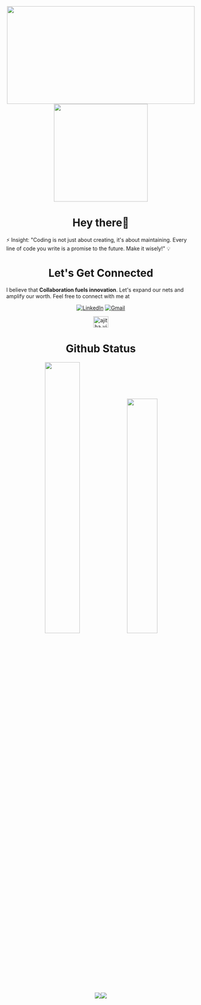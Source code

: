 <div align="center">  
  <img src="https://media.giphy.com/media/USV0ym3bVWQJJmNu3N/giphy.gif" width="500" height="260">
  <img src="https://media.giphy.com/media/du3J3cXyzhj75IOgvA/giphy.gif" width="250" height="260"> 

   </div>

<h1 align="center">Hey there👋</h1>
⚡ Insight: "Coding is not just about creating, it's about maintaining. Every line of code you write is a promise to the future. Make it wisely!" 💡
<p>
<h1 align="center">Let's Get Connected</h1>
I believe that <b>Collaboration fuels innovation</b>. Let's expand our nets and amplify our worth. Feel free to connect with me at  
<br>
</p>
<div align="center">


<a  href="https://www.linkedin.com/in/ajitha-developer/" target="_blank"><img alt="LinkedIn" src="https://img.shields.io/badge/linkedin%20-%230077B5.svg?&style=for-the-badge&logo=linkedin&logoColor=white" /></a>
<a href="mailto:ajitha7472@gmail.com"><img  alt="Gmail" src="https://img.shields.io/badge/Gmail-D14836?style=for-the-badge&logo=gmail&logoColor=white" />

<a href="https://leetcode.com/ajitha_vijayakumar/" target="blank"><img align="center" src="https://raw.githubusercontent.com/rahuldkjain/github-profile-readme-generator/master/src/images/icons/Social/leet-code.svg" alt="ajitha_vijayakumar" height="30" width="40" /></a>

</div>

<h1 align="center">Github Status</h1>
 <div align="center" >
<img width="43%" src="https://github-readme-stats.vercel.app/api?username=ajitha-vijayakumar&theme=tokyonight&show_icons=true"> <img width="40%" src="https://github-readme-stats.vercel.app/api/top-langs/?username=ajitha-vijayakumar&layout=compact&theme=tokyonight">
</div> 
<div align="center">
 <img src="https://github-readme-streak-stats.herokuapp.com/?user=ajitha-vijayakumar")"><img src="https://activity-graph.herokuapp.com/graph?username=ajitha-vijayakumar&theme=tokyonight"></div>
